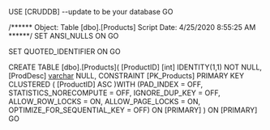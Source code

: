USE [CRUDDB]  --update to be your database
GO

/****** Object:  Table [dbo].[Products]    Script Date: 4/25/2020 8:55:25 AM ******/
SET ANSI_NULLS ON
GO

SET QUOTED_IDENTIFIER ON
GO

CREATE TABLE [dbo].[Products](
	[ProductID] [int] IDENTITY(1,1) NOT NULL,
	[ProdDesc] [varchar](100) NULL,
 CONSTRAINT [PK_Products] PRIMARY KEY CLUSTERED 
(
	[ProductID] ASC
)WITH (PAD_INDEX = OFF, STATISTICS_NORECOMPUTE = OFF, IGNORE_DUP_KEY = OFF, ALLOW_ROW_LOCKS = ON, ALLOW_PAGE_LOCKS = ON, OPTIMIZE_FOR_SEQUENTIAL_KEY = OFF) ON [PRIMARY]
) ON [PRIMARY]
GO

